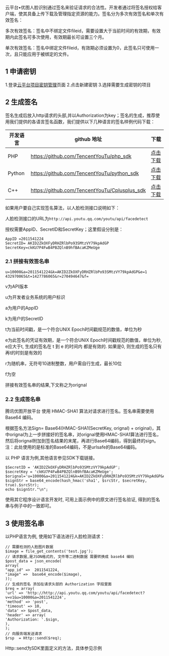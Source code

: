 云平台•优图人脸识别通过签名来验证请求的合法性。开发者通过将签名授权给客户端，使其具备上传下载及管理指定资源的能力。签名分为多次有效签名和单次有效签名：

多次有效签名：签名中不绑定文件fileid，需要设置大于当前时间的有效期，有效期内此签名可多次使用，有效期最长可设置三个月。

单次有效签名：签名中绑定文件fileid，有效期必须设置为0，此签名只可使用一次，且只能应用于被绑定的文件。

## 1 申请密钥
1.登录[云平台项目密钥管理](http://console.tce.fsphere.cn/capi/project)页面
2.点击新建密钥
3.选择需要生成密钥的项目

## 2 生成签名

签名生成后放入http请求的头部,并以Authorization为key；签名的生成，推荐使用我们提供的各语言签名函数，我们提供以下几种语言的签名样例代码下载：

| 开发语言 | github 地址 | 下载 |
|---------|---------|---------|
| PHP | https://github.com/TencentYouTu/php_sdk | [点击下载](http://imgcache.tce.fsphere.cn/image/mc.qcloudimg.com/static/archive/fd63523a1fdfca73badcba9696810135/php_sdk-master.zip) |
| Python | https://github.com/TencentYouTu/python_sdk | [点击下载](http://imgcache.tce.fsphere.cn/image/mc.qcloudimg.com/static/archive/c7e9e4f950e82da770fc2f03d238e413/python_sdk-master.zip) |
| C++ | https://github.com/TencentYouTu/Cplusplus_sdk | [点击下载](http://imgcache.tce.fsphere.cn/image/mc.qcloudimg.com/static/archive/f0828bfa8f6ddaa5ddc863f90b8bfdf0/Cplusplus_sdk-master.zip) |

如果用户要自己实现签名算法，以人脸检测接口说明如下：

人脸检测接口的URL为`http://api.youtu.qq.com/youtu/api/facedetect`

授权需要AppID、SecretID和SecretKey；这里假设分别是：
        
```
AppID =2011541224
SecretID= AKID2ZkOXFyDRHZRlbPo93SMtzVY79kpAdGP
SecretKey=ckKU7P4FwB4PBZQlnB9hfBAcaKZMeUge
```

### 2.1 拼接有效签名串

```
u=10000&a=2011541224&k=AKID2ZkOXFyDRHZRlbPo93SMtzVY79kpAdGP&e=1
432970065&t=1427786065&r=270494647&f=
```

v为API版本

u为开发者业务系统的用户标识

a为用户的AppID

k为用户的SecretID

t为当前时间戳，是一个符合UNIX Epoch时间戳规范的数值，单位为秒

e为此签名的凭证有效期，是一个符合UNIX Epoch时间戳规范的数值，单位为秒, e应大于t, 生成的签名在 t 到 e 的时间内 都是有效的. 如果是0, 则生成的签名只有再t的时刻是有效的

r为随机串，无符号10进制整数，用户需自行生成，最长10位

f为空

拼接有效签名串的结果,下文称之为orignal

### 2.2 生成签名串

腾讯优图开放平台 使用 HMAC-SHA1 算法对请求进行签名。签名串需要使用 Base64 编码。

根据签名方法Sign= Base64(HMAC-SHA1(SecretKey, orignal) + original)，其中orignal为上一步拼接好的签名串，对orignal使用HMAC-SHA1算法进行签名，然后将orignal附加到签名结果的末尾，再进行Base64编码，得到最终的sign。 注：此处使用的是标准的Base64编码，不是urlsafe的Base64编码。 

以 PHP 语言为例,其他语言参见SDK下载链接。

```
$SecretID = 'AKID2ZkOXFyDRHZRlbPo93SMtzVY79kpAdGP';
$secretKey = 'ckKU7P4FwB4PBZQlnB9hfBAcaKZMeUge';
$orignal='u=10000&a=2011541224&k=AKID2ZkOXFyDRHZRlbPo93SMtzVY79kpAdGP&e=1432970065&t=1427786065&r=270494647&f=';
$signStr = base64_encode(hash_hmac('sha1', $srcStr, $secretKey, true).$srcStr);
echo $signStr."\n";
```

使用其它程序设计语言开发时, 可用上面示例中的原文进行签名验证, 得到的签名串与例子中的一致即可。
## 3 使用签名串

以PHP语言为例, 使用如下语法进行人脸检测请求：

```
// 需要检测的人脸图片数据
$image = file_get_contents('test.jpg');
// 请求数据,是JSON格式的, 文件等二进制数据 需要转换成 base64 编码
$post_data = json_encode(
array(
"app_id" =>  2011541224,
"image" =>  base64_encode($image),
));
// 生成的签名 添加在请求头部的 Authorization 字段里面
$req = array(
'url' => 'http://http://api.youtu.qq.com/youtu/api/facedetect?v=v1&u=10000&a=2011541224',
'method' => 'post',
'timeout' => 10,
'data' => $post_data,
'header' => array(
'Authorization: '.$sign,
),
);
// 向服务端发送请求
$rsp  = Http::send($req);
```
Http::send为SDK里面定义的方法，具体参见示例
